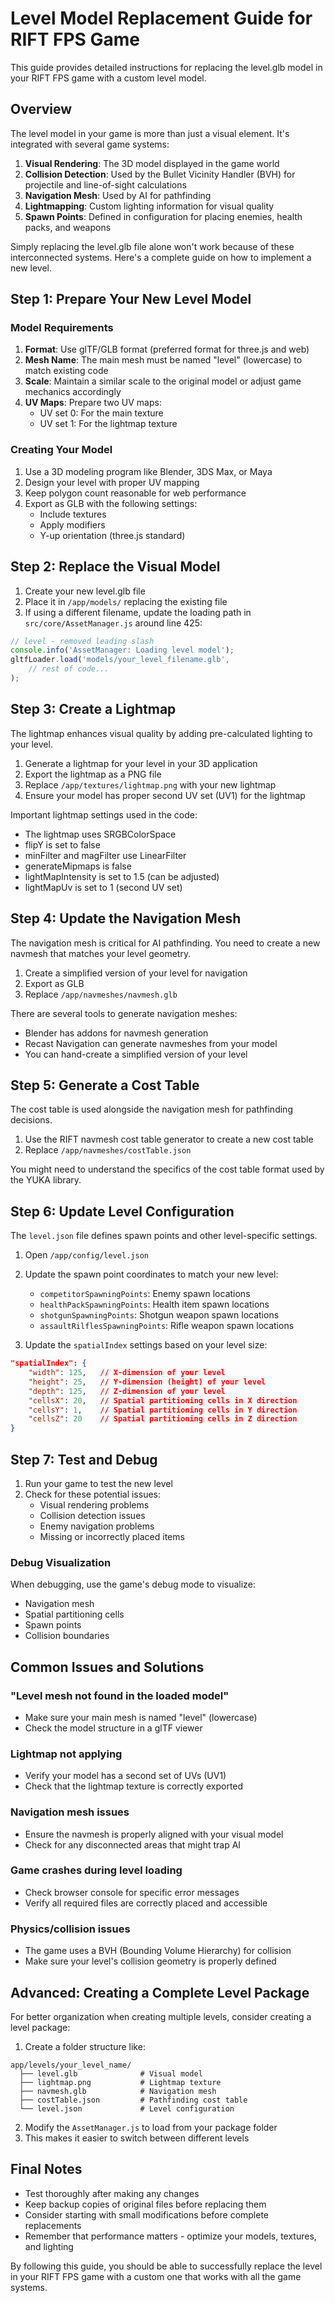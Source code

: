 # Level Model Replacement Guide for RIFT FPS Game

This guide provides detailed instructions for replacing the level.glb model in your RIFT FPS game with a custom level model.

## Overview

The level model in your game is more than just a visual element. It's integrated with several game systems:

1. **Visual Rendering**: The 3D model displayed in the game world
2. **Collision Detection**: Used by the Bullet Vicinity Handler (BVH) for projectile and line-of-sight calculations
3. **Navigation Mesh**: Used by AI for pathfinding
4. **Lightmapping**: Custom lighting information for visual quality
5. **Spawn Points**: Defined in configuration for placing enemies, health packs, and weapons

Simply replacing the level.glb file alone won't work because of these interconnected systems. Here's a complete guide on how to implement a new level.

## Step 1: Prepare Your New Level Model

### Model Requirements

1. **Format**: Use glTF/GLB format (preferred format for three.js and web)
2. **Mesh Name**: The main mesh must be named "level" (lowercase) to match existing code
3. **Scale**: Maintain a similar scale to the original model or adjust game mechanics accordingly
4. **UV Maps**: Prepare two UV maps:
   - UV set 0: For the main texture
   - UV set 1: For the lightmap texture

### Creating Your Model

1. Use a 3D modeling program like Blender, 3DS Max, or Maya
2. Design your level with proper UV mapping
3. Keep polygon count reasonable for web performance
4. Export as GLB with the following settings:
   - Include textures
   - Apply modifiers
   - Y-up orientation (three.js standard)

## Step 2: Replace the Visual Model

1. Create your new level.glb file
2. Place it in `/app/models/` replacing the existing file
3. If using a different filename, update the loading path in `src/core/AssetManager.js` around line 425:

```javascript
// level - removed leading slash
console.info('AssetManager: Loading level model');
gltfLoader.load('models/your_level_filename.glb', 
    // rest of code...
);
```

## Step 3: Create a Lightmap

The lightmap enhances visual quality by adding pre-calculated lighting to your level.

1. Generate a lightmap for your level in your 3D application
2. Export the lightmap as a PNG file
3. Replace `/app/textures/lightmap.png` with your new lightmap
4. Ensure your model has proper second UV set (UV1) for the lightmap

Important lightmap settings used in the code:
- The lightmap uses SRGBColorSpace
- flipY is set to false
- minFilter and magFilter use LinearFilter
- generateMipmaps is false
- lightMapIntensity is set to 1.5 (can be adjusted)
- lightMapUv is set to 1 (second UV set)

## Step 4: Update the Navigation Mesh

The navigation mesh is critical for AI pathfinding. You need to create a new navmesh that matches your level geometry.

1. Create a simplified version of your level for navigation
2. Export as GLB
3. Replace `/app/navmeshes/navmesh.glb`

There are several tools to generate navigation meshes:
- Blender has addons for navmesh generation
- Recast Navigation can generate navmeshes from your model
- You can hand-create a simplified version of your level

## Step 5: Generate a Cost Table

The cost table is used alongside the navigation mesh for pathfinding decisions.

1. Use the RIFT navmesh cost table generator to create a new cost table
2. Replace `/app/navmeshes/costTable.json`

You might need to understand the specifics of the cost table format used by the YUKA library.

## Step 6: Update Level Configuration

The `level.json` file defines spawn points and other level-specific settings.

1. Open `/app/config/level.json`
2. Update the spawn point coordinates to match your new level:
   - `competitorSpawningPoints`: Enemy spawn locations
   - `healthPackSpawningPoints`: Health item spawn locations
   - `shotgunSpawningPoints`: Shotgun weapon spawn locations
   - `assaultRilflesSpawningPoints`: Rifle weapon spawn locations

3. Update the `spatialIndex` settings based on your level size:

```json
"spatialIndex": {
    "width": 125,   // X-dimension of your level
    "height": 25,   // Y-dimension (height) of your level
    "depth": 125,   // Z-dimension of your level
    "cellsX": 20,   // Spatial partitioning cells in X direction
    "cellsY": 1,    // Spatial partitioning cells in Y direction
    "cellsZ": 20    // Spatial partitioning cells in Z direction
}
```

## Step 7: Test and Debug

1. Run your game to test the new level
2. Check for these potential issues:
   - Visual rendering problems
   - Collision detection issues
   - Enemy navigation problems
   - Missing or incorrectly placed items

### Debug Visualization

When debugging, use the game's debug mode to visualize:
- Navigation mesh
- Spatial partitioning cells
- Spawn points
- Collision boundaries

## Common Issues and Solutions

### "Level mesh not found in the loaded model"
- Make sure your main mesh is named "level" (lowercase)
- Check the model structure in a glTF viewer

### Lightmap not applying
- Verify your model has a second set of UVs (UV1)
- Check that the lightmap texture is correctly exported

### Navigation mesh issues
- Ensure the navmesh is properly aligned with your visual model
- Check for any disconnected areas that might trap AI

### Game crashes during level loading
- Check browser console for specific error messages
- Verify all required files are correctly placed and accessible

### Physics/collision issues
- The game uses a BVH (Bounding Volume Hierarchy) for collision
- Make sure your level's collision geometry is properly defined

## Advanced: Creating a Complete Level Package

For better organization when creating multiple levels, consider creating a level package:

1. Create a folder structure like:
```
app/levels/your_level_name/
  ├── level.glb              # Visual model
  ├── lightmap.png           # Lightmap texture
  ├── navmesh.glb            # Navigation mesh
  ├── costTable.json         # Pathfinding cost table
  └── level.json             # Level configuration
```

2. Modify the `AssetManager.js` to load from your package folder
3. This makes it easier to switch between different levels

## Final Notes

- Test thoroughly after making any changes
- Keep backup copies of original files before replacing them
- Consider starting with small modifications before complete replacements
- Remember that performance matters - optimize your models, textures, and lighting

By following this guide, you should be able to successfully replace the level in your RIFT FPS game with a custom one that works with all the game systems.
